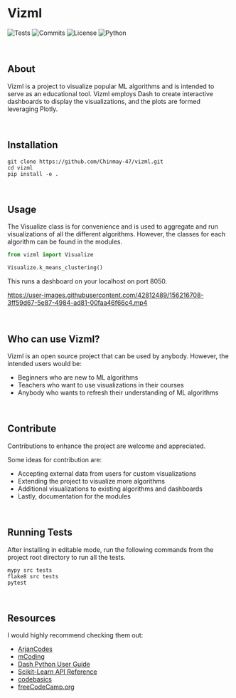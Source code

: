 # Vizml


![Tests](https://github.com/Chinmay-47/vizml/actions/workflows/tests.yml/badge.svg?style=plastic)
![Commits](https://img.shields.io/github/commit-activity/y/Chinmay-47/vizml?label=Commits&style=plastic)
![License](https://img.shields.io/github/license/Chinmay-47/vizml?label=License&style=plastic)
![Python](https://img.shields.io/badge/Python-3.8%20|%203.9-blue?style=plastic)

<br>

## About
Vizml is a project to visualize popular ML algorithms and is 
intended to serve as an educational tool.
Vizml employs Dash to create interactive dashboards to display the 
visualizations, and the plots are formed leveraging Plotly.

<br>

## Installation
```
git clone https://github.com/Chinmay-47/vizml.git
cd vizml
pip install -e .
```

<br>

## Usage
The Visualize class is for convenience and is used to aggregate and run visualizations of all the different algorithms. 
However, the classes for each algorithm can be found in the modules.

```python
from vizml import Visualize

Visualize.k_means_clustering()
```
This runs a dashboard on your localhost on port 8050.


https://user-images.githubusercontent.com/42812489/156216708-3ff59d67-5e87-4984-ad81-00faa46f66c4.mp4


<br>

## Who can use Vizml?
Vizml is an open source project that can be used by anybody. 
However, the intended users would be:
- Beginners who are new to ML algorithms
- Teachers who want to use visualizations in their courses
- Anybody who wants to refresh their understanding of ML algorithms

<br>

## Contribute
Contributions to enhance the project are welcome and appreciated.

Some ideas for contribution are:
- Accepting external data from users for custom visualizations
- Extending the project to visualize more algorithms
- Additional visualizations to existing algorithms and dashboards
- Lastly, documentation for the modules

<br>

## Running Tests
After installing in editable mode, run the following 
commands from the project root directory to run all the tests.
```
mypy src tests
flake8 src tests
pytest
```

<br>

## Resources
I would highly recommend checking them out:

- [ArjanCodes](https://www.youtube.com/c/ArjanCodes)
- [mCoding](https://www.youtube.com/c/mCodingWithJamesMurphy)
- [Dash Python User Guide](https://dash.plotly.com/)
- [Scikit-Learn API Reference](https://scikit-learn.org/stable/modules/classes.html)
- [codebasics](https://www.youtube.com/c/codebasics)
- [freeCodeCamp.org](https://www.youtube.com/c/Freecodecamp)
